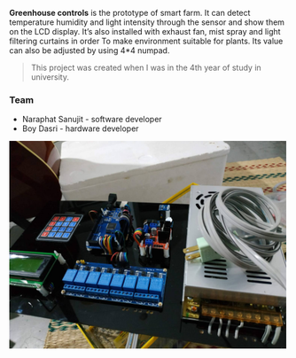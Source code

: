 **Greenhouse controls** is the prototype of smart farm. It can detect temperature humidity and light intensity through the sensor and show them on the LCD display. It’s also installed with exhaust fan, mist spray and light filtering curtains in order
To make environment suitable for plants. Its value can also be adjusted by using 4*4 numpad.

> This project was created when I was in the 4th year of study in university.

### Team

- Naraphat Sanujit - software developer
- Boy Dasri - hardware developer

<img src="/project.jpg" alt="project" width="500">

